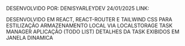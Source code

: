 DESENVOLVIDO POR: DENISYARLEYDEV 24/01/2025 LINK: 

DESENVOLVIDO EM REACT, REACT-ROUTER E TAILWIND CSS PARA ESTILIZAÇÃO
ARMAZENAMENTO LOCAL VIA LOCALSTORAGE
TASK MANAGER APLICAÇÃO (TODO LIST)
DETALHES DA TASK EXIBIDOS EM JANELA DINAMICA
